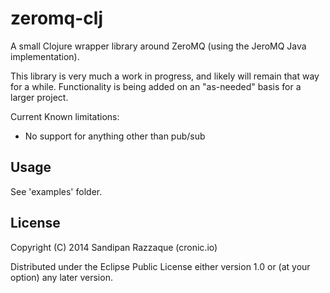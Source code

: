 # zeromq-clj

A small Clojure wrapper library around ZeroMQ (using the JeroMQ Java implementation).

This library is very much a work in progress, and likely will remain that way for a while. Functionality is being added
on an "as-needed" basis for a larger project.

Current Known limitations:

* No support for anything other than pub/sub

## Usage

See 'examples' folder.

## License

Copyright (C) 2014 Sandipan Razzaque (cronic.io)

Distributed under the Eclipse Public License either version 1.0 or (at
your option) any later version.
